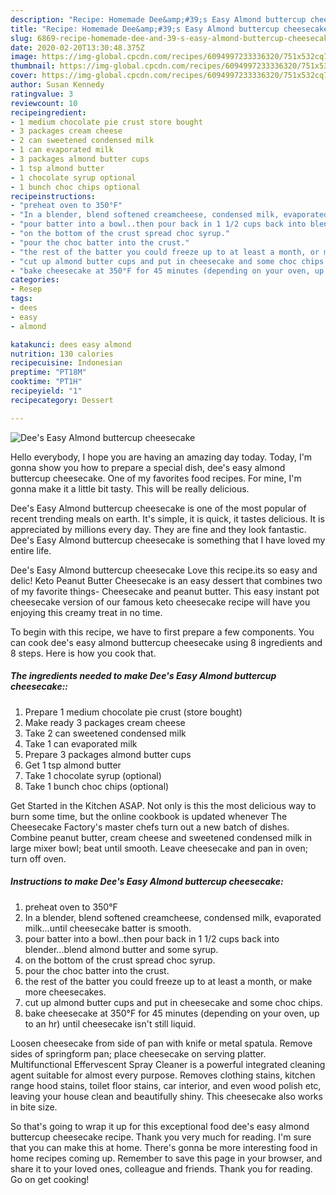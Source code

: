 ```yaml
---
description: "Recipe: Homemade Dee&amp;#39;s Easy Almond buttercup cheesecake"
title: "Recipe: Homemade Dee&amp;#39;s Easy Almond buttercup cheesecake"
slug: 6869-recipe-homemade-dee-and-39-s-easy-almond-buttercup-cheesecake
date: 2020-02-20T13:30:48.375Z
image: https://img-global.cpcdn.com/recipes/6094997233336320/751x532cq70/dees-easy-almond-buttercup-cheesecake-recipe-main-photo.jpg
thumbnail: https://img-global.cpcdn.com/recipes/6094997233336320/751x532cq70/dees-easy-almond-buttercup-cheesecake-recipe-main-photo.jpg
cover: https://img-global.cpcdn.com/recipes/6094997233336320/751x532cq70/dees-easy-almond-buttercup-cheesecake-recipe-main-photo.jpg
author: Susan Kennedy
ratingvalue: 3
reviewcount: 10
recipeingredient:
- 1 medium chocolate pie crust store bought
- 3 packages cream cheese
- 2 can sweetened condensed milk
- 1 can evaporated milk
- 3 packages almond butter cups
- 1 tsp almond butter
- 1 chocolate syrup optional
- 1 bunch choc chips optional
recipeinstructions:
- "preheat oven to 350°F"
- "In a blender, blend softened creamcheese, condensed milk, evaporated milk...until cheesecake batter is smooth."
- "pour batter into a bowl..then pour back in 1 1/2 cups back into blender...blend almond butter and some syrup."
- "on the bottom of the crust spread choc syrup."
- "pour the choc batter into the crust."
- "the rest of the batter you could freeze up to at least a month, or make more cheesecakes."
- "cut up almond butter cups and put in cheesecake and some choc chips."
- "bake cheesecake at 350°F for 45 minutes (depending on your oven, up to an hr) until cheesecake isn&#39;t still liquid."
categories:
- Resep
tags:
- dees
- easy
- almond

katakunci: dees easy almond
nutrition: 130 calories
recipecuisine: Indonesian
preptime: "PT18M"
cooktime: "PT1H"
recipeyield: "1"
recipecategory: Dessert

---
```



![Dee&#39;s Easy Almond buttercup cheesecake](https://img-global.cpcdn.com/recipes/6094997233336320/751x532cq70/dees-easy-almond-buttercup-cheesecake-recipe-main-photo.jpg)

Hello everybody, I hope you are having an amazing day today. Today, I'm gonna show you how to prepare a special dish, dee&#39;s easy almond buttercup cheesecake. One of my favorites food recipes. For mine, I'm gonna make it a little bit tasty. This will be really delicious.

Dee&#39;s Easy Almond buttercup cheesecake is one of the most popular of recent trending meals on earth. It's simple, it is quick, it tastes delicious. It is appreciated by millions every day. They are fine and they look fantastic. Dee&#39;s Easy Almond buttercup cheesecake is something that I have loved my entire life.

Dee&#39;s Easy Almond buttercup cheesecake Love this recipe.its so easy and delic! Keto Peanut Butter Cheesecake is an easy dessert that combines two of my favorite things- Cheesecake and peanut butter. This easy instant pot cheesecake version of our famous keto cheesecake recipe will have you enjoying this creamy treat in no time.


To begin with this recipe, we have to first prepare a few components. You can cook dee&#39;s easy almond buttercup cheesecake using 8 ingredients and 8 steps. Here is how you cook that.

##### The ingredients needed to make Dee&#39;s Easy Almond buttercup cheesecake::

1. Prepare 1 medium chocolate pie crust (store bought)
1. Make ready 3 packages cream cheese
1. Take 2 can sweetened condensed milk
1. Take 1 can evaporated milk
1. Prepare 3 packages almond butter cups
1. Get 1 tsp almond butter
1. Take 1 chocolate syrup (optional)
1. Take 1 bunch choc chips (optional)


Get Started in the Kitchen ASAP. Not only is this the most delicious way to burn some time, but the online cookbook is updated whenever The Cheesecake Factory&#39;s master chefs turn out a new batch of dishes. Combine peanut butter, cream cheese and sweetened condensed milk in large mixer bowl; beat until smooth. Leave cheesecake and pan in oven; turn off oven. 

##### Instructions to make Dee&#39;s Easy Almond buttercup cheesecake:

1. preheat oven to 350°F
1. In a blender, blend softened creamcheese, condensed milk, evaporated milk...until cheesecake batter is smooth.
1. pour batter into a bowl..then pour back in 1 1/2 cups back into blender...blend almond butter and some syrup.
1. on the bottom of the crust spread choc syrup.
1. pour the choc batter into the crust.
1. the rest of the batter you could freeze up to at least a month, or make more cheesecakes.
1. cut up almond butter cups and put in cheesecake and some choc chips.
1. bake cheesecake at 350°F for 45 minutes (depending on your oven, up to an hr) until cheesecake isn&#39;t still liquid.


Loosen cheesecake from side of pan with knife or metal spatula. Remove sides of springform pan; place cheesecake on serving platter. Multifunctional Effervescent Spray Cleaner is a powerful integrated cleaning agent suitable for almost every purpose. Removes clothing stains, kitchen range hood stains, toilet floor stains, car interior, and even wood polish etc, leaving your house clean and beautifully shiny. This cheesecake also works in bite size. 

So that's going to wrap it up for this exceptional food dee&#39;s easy almond buttercup cheesecake recipe. Thank you very much for reading. I'm sure that you can make this at home. There's gonna be more interesting food in home recipes coming up. Remember to save this page in your browser, and share it to your loved ones, colleague and friends. Thank you for reading. Go on get cooking!
